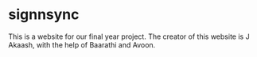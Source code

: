 # signnsync
 This is a website for our final year project. The creator of this website is J Akaash, with the help of Baarathi and Avoon.
